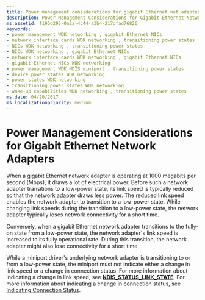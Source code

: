 ```yaml
---
title: Power management considerations for gigabit Ethernet net adapters
description: Power Management Considerations for Gigabit Ethernet Network Adapters
ms.assetid: f195d295-0a2a-4c44-a3b4-217dfad76826
keywords:
- power management WDK networking , gigabit Ethernet NICs
- network interface cards WDK networking , transitioning power states
- NICs WDK networking , transitioning power states
- NICs WDK networking , gigabit Ethernet NICs
- network interface cards WDK networking , gigabit Ethernet NICs
- gigabit Ethernet NICs WDK networking
- power management WDK NDIS miniport , transitioning power states
- device power states WDK networking
- power states WDK networking
- transitioning power states WDK networking
- wake-up capabilities WDK networking , transitioning power states
ms.date: 04/20/2017
ms.localizationpriority: medium
---
```


# Power Management Considerations for Gigabit Ethernet Network Adapters


When a gigabit Ethernet network adapter is operating at 1000 megabits per second (Mbps), it draws a lot of electrical power. Before such a network adapter transitions to a low-power state, its link speed is typically reduced so that the network adapter draws less power. The reduced link speed enables the network adapter to transition to a low-power state. While changing link speeds during the transition to a low-power state, the network adapter typically loses network connectivity for a short time.

Conversely, when a gigabit Ethernet network adapter transitions to the fully-on state from a low-power state, the network adapter's link speed is increased to its fully operational rate. During this transition, the network adapter might also lose connectivity for a short time.

While a miniport driver's underlying network adapter is transitioning to or from a low-power state, the miniport must not indicate either a change in link speed or a change in connection status. For more information about indicating a change in link speed, see [**NDIS\_STATUS\_LINK\_STATE**](https://msdn.microsoft.com/library/windows/hardware/ff567391). For more information about indicating a change in connection status, see [Indicating Connection Status](indicating-connection-status.md).

 

 





